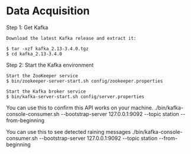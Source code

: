 # Data Acquisition


Step 1: Get Kafka

	Download the latest Kafka release and extract it:

	$ tar -xzf kafka_2.13-3.4.0.tgz
	$ cd kafka_2.13-3.4.0
	
Step 2: Start the Kafka environment

	Start the ZooKeeper service
	$ bin/zookeeper-server-start.sh config/zookeeper.properties
	
	Start the Kafka broker service
	$ bin/kafka-server-start.sh config/server.properties
	
	
You can use this to confirm this API works on your machine.
	./bin/kafka-console-consumer.sh --bootstrap-server 127.0.0.1:9092 --topic station --from-beginning
	
	
You can use this to see detected raining messages 
	./bin/kafka-console-consumer.sh --bootstrap-server 127.0.0.1:9092 --topic station --from-beginning
	

